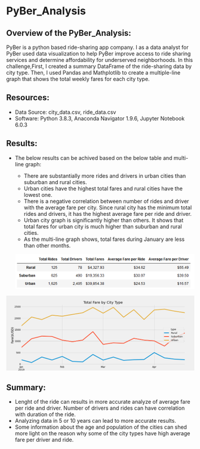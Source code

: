 # PyBer_Analysis

## Overview of the PyBer_Analysis:

 PyBer is a python based ride-sharing app company. I as a data analyst for PyBer used data visualization to help PyBer improve access to ride sharing services and determine        affordability for underserved neighborhoods. 
In this challenge,First, I created a summary DataFrame of the ride-sharing data by city type. Then, I used Pandas and Mathplotlib to create a multiple-line graph that shows the total weekly fares for each city type.

## Resources:

  - Data Source: city_data.csv, ride_data.csv
  - Software: Python 3.8.3, Anaconda Navigator 1.9.6, Jupyter Notebook 6.0.3

## Results:

 - The below results can be achived based on the below table and multi-line graph: 
 
    - There are substantially more rides and drivers in urban cities than suburban and rural cities.
    - Urban cities have the highest total fares and rural cities have the lowest one.
    - There is a negative correlation between number of rides and driver with the average fare per city. Since rural city has the minimum total rides and drivers, it has the highest average fare per ride and driver.
    - Urban city graph is significantly higher than others. It shows that total fares for urban city is much higher than suburban and rural cities.
    - As the multi-line graph shows, total fares during January are less than other months.
    
    ![](https://github.com/Nazanin-hub/PyBer_Analysis/blob/main/pyber_summary_df.png)

![](https://github.com/Nazanin-hub/PyBer_Analysis/blob/main/analysis/PyBer_fare_summary.png)

## Summary:
 
   - Lenght of the ride can results in more accurate analyze of average fare per ride and driver. Number of drivers and rides can have correlation with duration of the ride. 
   - Analyzing data in 5 or 10 years can lead to more accurate results.
   - Some information about the age and population of the cities can shed more light on the reason why some of the city types have high average fare per driver and ride.
